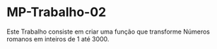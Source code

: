 # MP-Trabalho-02

Este Trabalho consiste em criar uma função que transforme Números romanos em inteiros de 1 até 3000.
